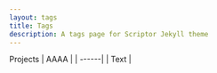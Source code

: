 ```yaml
---
layout: tags
title: Tags
description: A tags page for Scriptor Jekyll theme
---
```


Projects
| AAAA | 
| ------| 
| Text  | 

